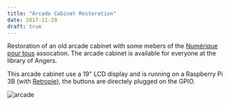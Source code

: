 ```yaml
---
title: "Arcade Cabinet Restoration"
date: 2017-11-29
draft: true
---
```


Restoration of an old arcade cabinet with some mebers of the [Numérique pour tous](https://numpourtous.wordpress.com/) assocation.
The arcade cabinet is available for everyone at the library of Angers.

This arcade cabinet use a 19" LCD display and is running on a Raspberry Pi 3B (with [Retropie](https://retropie.org.uk/)), the buttons are directely plugged on the GPIO.



![arcade](/img/arcade_cabinet/restoration_arcarde1.jpg)


